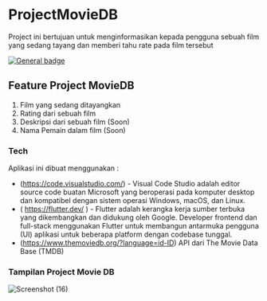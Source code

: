 # ProjectMovieDB
Project ini bertujuan untuk menginformasikan kepada pengguna sebuah film yang sedang tayang dan memberi tahu rate pada film tersebut

[![General badge](https://img.shields.io/badge/Build-Flutter-Blue.svg)](https://shields.io/)

## Feature Project MovieDB
1. Film yang sedang ditayangkan
2. Rating dari sebuah film
3. Deskripsi dari sebuah film (Soon)
4. Nama Pemain dalam film (Soon)

### Tech
Aplikasi ini dibuat menggunakan :
- (https://code.visualstudio.com/)  - Visual Code Studio adalah  editor source code buatan Microsoft yang beroperasi pada komputer desktop dan kompatibel dengan sistem operasi Windows, macOS, dan Linux. 
- ( https://flutter.dev/ ) - Flutter adalah kerangka kerja sumber terbuka yang dikembangkan dan didukung oleh Google. Developer frontend dan full-stack menggunakan Flutter untuk membangun antarmuka pengguna (UI) aplikasi untuk beberapa platform dengan codebase tunggal.
- (https://www.themoviedb.org/?language=id-ID)  API dari The Movie Data Base (TMDB) 

### Tampilan Project Movie DB
![Screenshot (16)](https://github.com/AbdulBasit395/tmdb_api/assets/173611393/243209a3-49eb-42c1-9e34-40384c3198ce)



